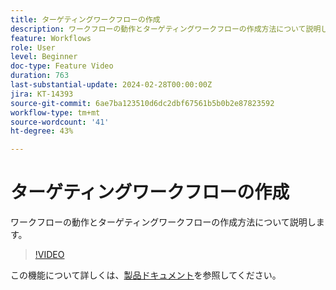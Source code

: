 ```yaml
---
title: ターゲティングワークフローの作成
description: ワークフローの動作とターゲティングワークフローの作成方法について説明します。
feature: Workflows
role: User
level: Beginner
doc-type: Feature Video
duration: 763
last-substantial-update: 2024-02-28T00:00:00Z
jira: KT-14393
source-git-commit: 6ae7ba123510d6dc2dbf67561b5b0b2e87823592
workflow-type: tm+mt
source-wordcount: '41'
ht-degree: 43%

---
```



# ターゲティングワークフローの作成

ワークフローの動作とターゲティングワークフローの作成方法について説明します。

>[!VIDEO](https://video.tv.adobe.com/v/3425873/?learn=on)


この機能について詳しくは、[製品ドキュメント](https://experienceleague.adobe.com/docs/campaign-web/v8/wf/gs-workflows.html)を参照してください。
